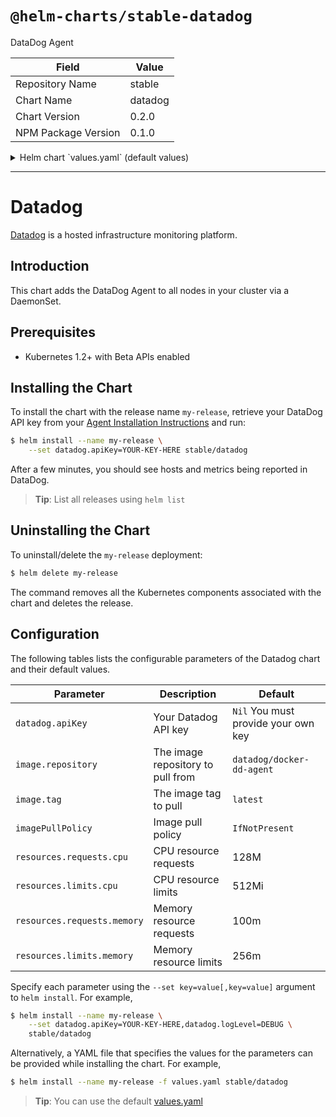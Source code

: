 # `@helm-charts/stable-datadog`

DataDog Agent

| Field               | Value   |
| ------------------- | ------- |
| Repository Name     | stable  |
| Chart Name          | datadog |
| Chart Version       | 0.2.0   |
| NPM Package Version | 0.1.0   |

<details>

<summary>Helm chart `values.yaml` (default values)</summary>

```yaml
# Default values for datadog.
image:
  repository: datadog/docker-dd-agent
  tag: latest
  pullPolicy: IfNotPresent

datadog:
  ## You'll need to set this to your Datadog API key before the agent will run.
  ## ref: https://app.datadoghq.com/account/settings#agent/kubernetes
  ##
  # apiKey:

  ## Set logging verbosity.
  ## ref: https://github.com/DataDog/docker-dd-agent#environment-variables
  ##
  logLevel: WARNING

  ## Un-comment this to make each node accept non-local statsd traffic.
  ## ref: https://github.com/DataDog/docker-dd-agent#environment-variables
  ##
  # nonLocalTraffic: true
  ## Set host tags.
  ## ref: https://github.com/DataDog/docker-dd-agent#environment-variables
  ##
  # tags:

resources:
  requests:
    cpu: 100m
    memory: 128Mi
  limits:
    cpu: 256m
    memory: 512Mi
```

</details>

---

# Datadog

[Datadog](https://www.datadoghq.com/) is a hosted infrastructure monitoring platform.

## Introduction

This chart adds the DataDog Agent to all nodes in your cluster via a DaemonSet.

## Prerequisites

- Kubernetes 1.2+ with Beta APIs enabled

## Installing the Chart

To install the chart with the release name `my-release`, retrieve your DataDog API key from your [Agent Installation Instructions](https://app.datadoghq.com/account/settings#agent/kubernetes) and run:

```bash
$ helm install --name my-release \
    --set datadog.apiKey=YOUR-KEY-HERE stable/datadog
```

After a few minutes, you should see hosts and metrics being reported in DataDog.

> **Tip**: List all releases using `helm list`

## Uninstalling the Chart

To uninstall/delete the `my-release` deployment:

```bash
$ helm delete my-release
```

The command removes all the Kubernetes components associated with the chart and deletes the release.

## Configuration

The following tables lists the configurable parameters of the Datadog chart and their default values.

| Parameter                   | Description                       | Default                             |
| --------------------------- | --------------------------------- | ----------------------------------- |
| `datadog.apiKey`            | Your Datadog API key              | `Nil` You must provide your own key |
| `image.repository`          | The image repository to pull from | `datadog/docker-dd-agent`           |
| `image.tag`                 | The image tag to pull             | `latest`                            |
| `imagePullPolicy`           | Image pull policy                 | `IfNotPresent`                      |
| `resources.requests.cpu`    | CPU resource requests             | 128M                                |
| `resources.limits.cpu`      | CPU resource limits               | 512Mi                               |
| `resources.requests.memory` | Memory resource requests          | 100m                                |
| `resources.limits.memory`   | Memory resource limits            | 256m                                |

Specify each parameter using the `--set key=value[,key=value]` argument to `helm install`. For example,

```bash
$ helm install --name my-release \
    --set datadog.apiKey=YOUR-KEY-HERE,datadog.logLevel=DEBUG \
    stable/datadog
```

Alternatively, a YAML file that specifies the values for the parameters can be provided while installing the chart. For example,

```bash
$ helm install --name my-release -f values.yaml stable/datadog
```

> **Tip**: You can use the default [values.yaml](values.yaml)
